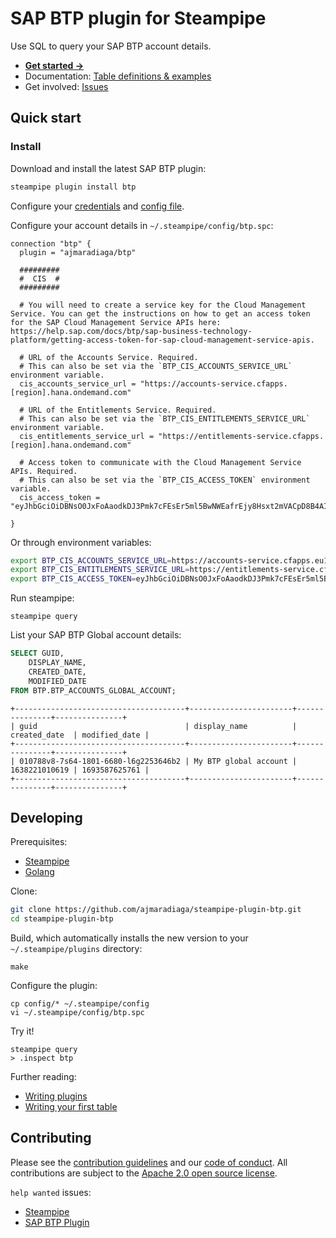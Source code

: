 # SAP BTP plugin for Steampipe

Use SQL to query your SAP BTP account details.

- **[Get started →](https://hub.steampipe.io/plugins/ajmaradiaga/btp)**
- Documentation: [Table definitions & examples](https://hub.steampipe.io/plugins/ajmaradiaga/btp/tables)
- Get involved: [Issues](https://github.com/ajmaradiaga/steampipe-plugin-btp/issues)

## Quick start

### Install

Download and install the latest SAP BTP plugin:

```bash
steampipe plugin install btp
```

Configure your [credentials](https://hub.steampipe.io/plugins/ajmaradiaga/btp#credentials) and [config file](https://hub.steampipe.io/plugins/ajmaradiaga/btp#configuration).

Configure your account details in `~/.steampipe/config/btp.spc`:

```hcl
connection "btp" {
  plugin = "ajmaradiaga/btp"

  #########
  #  CIS  #
  #########

  # You will need to create a service key for the Cloud Management Service. You can get the instructions on how to get an access token for the SAP Cloud Management Service APIs here: https://help.sap.com/docs/btp/sap-business-technology-platform/getting-access-token-for-sap-cloud-management-service-apis.

  # URL of the Accounts Service. Required.
  # This can also be set via the `BTP_CIS_ACCOUNTS_SERVICE_URL` environment variable.
  cis_accounts_service_url = "https://accounts-service.cfapps.[region].hana.ondemand.com"
  
  # URL of the Entitlements Service. Required.
  # This can also be set via the `BTP_CIS_ENTITLEMENTS_SERVICE_URL` environment variable.
  cis_entitlements_service_url = "https://entitlements-service.cfapps.[region].hana.ondemand.com"

  # Access token to communicate with the Cloud Management Service APIs. Required.
  # This can also be set via the `BTP_CIS_ACCESS_TOKEN` environment variable.
  cis_access_token = "eyJhbGciOiDBNsO0JxFoAaodkDJ3Pmk7cFEsEr5ml5BwNWEafrEjy8Hsxt2mVACpD8B4AIPpRuMoGE71qXGoPcW0vCugceTwN4C3xM8qYmH7D"
 
}
```

Or through environment variables:

```sh
export BTP_CIS_ACCOUNTS_SERVICE_URL=https://accounts-service.cfapps.eu10.hana.ondemand.com
export BTP_CIS_ENTITLEMENTS_SERVICE_URL=https://entitlements-service.cfapps.eu10.hana.ondemand.com
export BTP_CIS_ACCESS_TOKEN=eyJhbGciOiDBNsO0JxFoAaodkDJ3Pmk7cFEsEr5ml5BwNWEafrEjy8Hsxt2mVACpD8B4AIPpRuMoGE71qXGoPcW0vCugceTwN4C3xM8qYmH7DLQ
```

Run steampipe:

```shell
steampipe query
```

List your SAP BTP Global account details:

```sql
SELECT GUID,
	DISPLAY_NAME,
	CREATED_DATE,
	MODIFIED_DATE
FROM BTP.BTP_ACCOUNTS_GLOBAL_ACCOUNT;
```

```
+--------------------------------------+-----------------------+---------------+---------------+
| guid                                 | display_name          | created_date  | modified_date |
+--------------------------------------+-----------------------+---------------+---------------+
| 010788v8-7s64-1801-6680-l6g2253646b2 | My BTP global account | 1638221010619 | 1693587625761 |
+--------------------------------------+-----------------------+---------------+---------------+
```

## Developing

Prerequisites:

- [Steampipe](https://steampipe.io/downloads)
- [Golang](https://golang.org/doc/install)

Clone:

```sh
git clone https://github.com/ajmaradiaga/steampipe-plugin-btp.git
cd steampipe-plugin-btp
```

Build, which automatically installs the new version to your `~/.steampipe/plugins` directory:

```
make
```

Configure the plugin:

```
cp config/* ~/.steampipe/config
vi ~/.steampipe/config/btp.spc
```

Try it!

```
steampipe query
> .inspect btp
```

Further reading:

- [Writing plugins](https://steampipe.io/docs/develop/writing-plugins)
- [Writing your first table](https://steampipe.io/docs/develop/writing-your-first-table)

## Contributing

Please see the [contribution guidelines](https://github.com/ajmaradiaga/steampipe-plugin-btp/blob/main/CONTRIBUTING.md) and our [code of conduct](https://github.com/ajmaradiaga/steampipe-plugin-btp/blob/main/CODE_OF_CONDUCT.md). All contributions are subject to the [Apache 2.0 open source license](https://github.com/ajmaradiaga/steampipe-plugin-btp/blob/main/LICENSE).

`help wanted` issues:

- [Steampipe](https://github.com/turbot/steampipe/labels/help%20wanted)
- [SAP BTP Plugin](https://github.com/ajmaradiaga/steampipe-plugin-btp/labels/help%20wanted)
